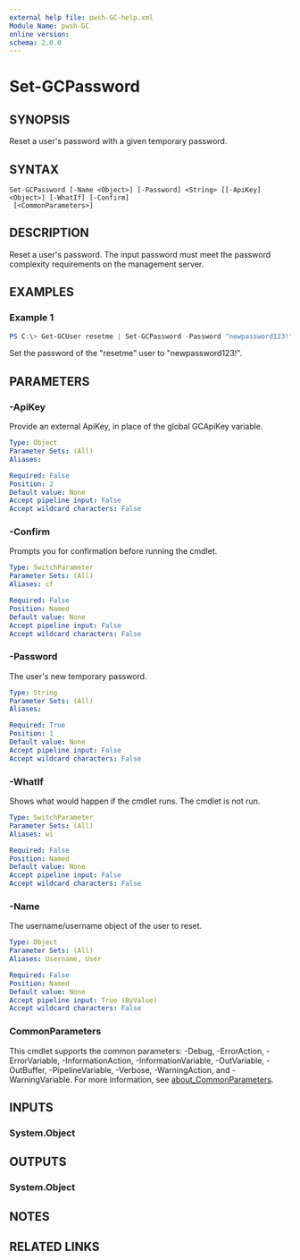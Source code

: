 ```yaml
---
external help file: pwsh-GC-help.xml
Module Name: pwsh-GC
online version:
schema: 2.0.0
---
```


# Set-GCPassword

## SYNOPSIS
Reset a user's password with a given temporary password.

## SYNTAX

```
Set-GCPassword [-Name <Object>] [-Password] <String> [[-ApiKey] <Object>] [-WhatIf] [-Confirm]
 [<CommonParameters>]
```

## DESCRIPTION
Reset a user's password. The input password must meet the password complexity requirements on the management server.

## EXAMPLES

### Example 1
```powershell
PS C:\> Get-GCUser resetme | Set-GCPassword -Password "newpassword123!"
```

Set the password of the "resetme" user to "newpassword123!".

## PARAMETERS

### -ApiKey
Provide an external ApiKey, in place of the global GCApiKey variable.

```yaml
Type: Object
Parameter Sets: (All)
Aliases:

Required: False
Position: 2
Default value: None
Accept pipeline input: False
Accept wildcard characters: False
```

### -Confirm
Prompts you for confirmation before running the cmdlet.

```yaml
Type: SwitchParameter
Parameter Sets: (All)
Aliases: cf

Required: False
Position: Named
Default value: None
Accept pipeline input: False
Accept wildcard characters: False
```

### -Password
The user's new temporary password.

```yaml
Type: String
Parameter Sets: (All)
Aliases:

Required: True
Position: 1
Default value: None
Accept pipeline input: False
Accept wildcard characters: False
```

### -WhatIf
Shows what would happen if the cmdlet runs. The cmdlet is not run.

```yaml
Type: SwitchParameter
Parameter Sets: (All)
Aliases: wi

Required: False
Position: Named
Default value: None
Accept pipeline input: False
Accept wildcard characters: False
```

### -Name
The username/username object of the user to reset.

```yaml
Type: Object
Parameter Sets: (All)
Aliases: Username, User

Required: False
Position: Named
Default value: None
Accept pipeline input: True (ByValue)
Accept wildcard characters: False
```

### CommonParameters
This cmdlet supports the common parameters: -Debug, -ErrorAction, -ErrorVariable, -InformationAction, -InformationVariable, -OutVariable, -OutBuffer, -PipelineVariable, -Verbose, -WarningAction, and -WarningVariable. For more information, see [about_CommonParameters](http://go.microsoft.com/fwlink/?LinkID=113216).

## INPUTS

### System.Object

## OUTPUTS

### System.Object
## NOTES

## RELATED LINKS
